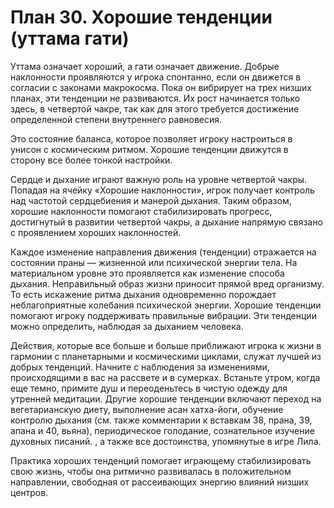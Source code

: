 # План 30. Хорошие тенденции (уттама гати)

Уттама означает хороший, а гати означает движение. Добрые наклонности проявляются у игрока спонтанно, если он движется в согласии с законами макрокосма. Пока он вибрирует на трех низших планах, эти тенденции не развиваются. Их рост начинается только здесь, в четвертой чакре, так как для этого требуется достижение определенной степени внутреннего равновесия.

Это состояние баланса, которое позволяет игроку настроиться в унисон с космическим ритмом. Хорошие тенденции движутся в сторону все более тонкой настройки.

Сердце и дыхание играют важную роль на уровне четвертой чакры. Попадая на ячейку «Хорошие наклонности», игрок получает контроль над частотой сердцебиения и манерой дыхания. Таким образом, хорошие наклонности помогают стабилизировать прогресс, достигнутый в развитии четвертой чакры, а дыхание напрямую связано с проявлением хороших наклонностей.

Каждое изменение направления движения (тенденции) отражается на состоянии праны — жизненной или психической энергии тела. На материальном уровне это проявляется как изменение способа дыхания. Неправильный образ жизни приносит прямой вред организму. То есть искажение ритма дыхания одновременно порождает неблагоприятные колебания психической энергии. Хорошие тенденции помогают игроку поддерживать правильные вибрации. Эти тенденции можно определить, наблюдая за дыханием человека.

Действия, которые все больше и больше приближают игрока к жизни в гармонии с планетарными и космическими циклами, служат лучшей из добрых тенденций. Начните с наблюдения за изменениями, происходящими в вас на рассвете и в сумерках. Встаньте утром, когда еще темно, примите душ и переоденьтесь в чистую одежду для утренней медитации. Другие хорошие тенденции включают переход на вегетарианскую диету, выполнение асан хатха-йоги, обучение контролю дыхания (см. также комментарии к вставкам 38, прана, 39, апана и 40, вьяна), периодическое голодание, сознательное изучение духовных писаний. , а также все достоинства, упомянутые в игре Лила.

Практика хороших тенденций помогает играющему стабилизировать свою жизнь, чтобы она ритмично развивалась в положительном направлении, свободная от рассеивающих энергию влияний низших центров.
